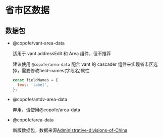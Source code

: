# 省市区数据

## 数据包

- @copofe/vant-area-data

  适用于 vant addressEdit 和 Area 组件，但不推荐

  建议使用 `@copofe/area-data` 配合 vant 的 cascader 组件来实现省市区选择，需要修改field-names(字段名)属性
  ```javascript
  const fieldNames = {
    text: 'label',
  };
  ```
- @copofe/antdv-area-data

  弃用，请使用@copofe/area-data

- @copofe/area-data

  新版数据包，数据来源[Administrative-divisions-of-China](https://github.com/modood/Administrative-divisions-of-China)
